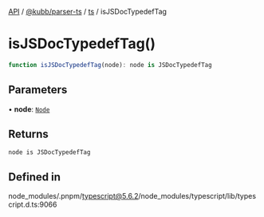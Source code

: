 [API](../../../../../packages.md) / [@kubb/parser-ts](../../../index.md) / [ts](../index.md) / isJSDocTypedefTag

# isJSDocTypedefTag()

```ts
function isJSDocTypedefTag(node): node is JSDocTypedefTag
```

## Parameters

• **node**: [`Node`](../interfaces/Node.md)

## Returns

`node is JSDocTypedefTag`

## Defined in

node\_modules/.pnpm/typescript@5.6.2/node\_modules/typescript/lib/typescript.d.ts:9066
